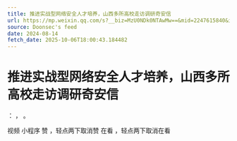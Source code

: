 ```yaml
---
title: 推进实战型网络安全人才培养，山西多所高校走访调研奇安信
url: https://mp.weixin.qq.com/s?__biz=MzU0NDk0NTAwMw==&mid=2247615840&idx=2&sn=eead38b0a7a6b63edee3385139060a93
source: Doonsec's feed
date: 2024-08-14
fetch_date: 2025-10-06T18:00:43.184482
---
```


# 推进实战型网络安全人才培养，山西多所高校走访调研奇安信

：
，
。

视频
小程序
赞
，轻点两下取消赞
在看
，轻点两下取消在看